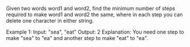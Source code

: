 Given two words word1 and word2, find the minimum number of steps required to make word1 and word2 the same, where in each step you can delete one character in either string.

Example 1:
Input: "sea", "eat"
Output: 2
Explanation: You need one step to make "sea" to "ea" and another step to make "eat" to "ea".